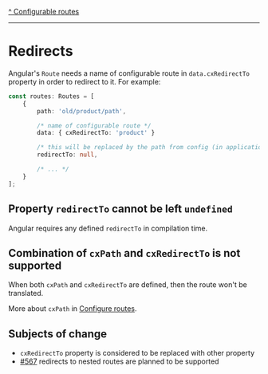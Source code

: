 [^ Configurable routes](../README.md)

---

# Redirects

Angular's `Route` needs a name of configurable route in `data.cxRedirectTo` property in order to redirect to it. For example:

```typescript
const routes: Routes = [
    {
        path: 'old/product/path',

        /* name of configurable route */
        data: { cxRedirectTo: 'product' }

        /* this will be replaced by the path from config (in application's bootstrap time) */
        redirectTo: null, 

        /* ... */
    }
];
```

## Property `redirectTo` cannot be left `undefined`

Angular requires any defined `redirectTo` in compilation time.

## Combination of `cxPath` and `cxRedirectTo` is not supported

When both `cxPath` and `cxRedirectTo` are defined, then the route won't be translated.

More about `cxPath` in [Configure routes](./configure-routes.md).

## Subjects of change

- `cxRedirectTo` property is considered to be replaced with other property
- [#567](https://github.com/SAP/cloud-commerce-spartacus-storefront/issues/657) redirects to nested routes are planned to be supported
